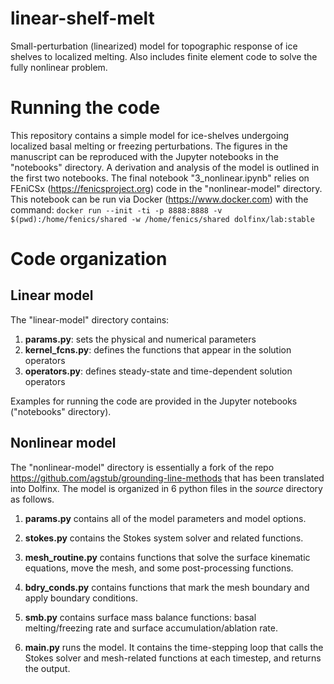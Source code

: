 # linear-shelf-melt
Small-perturbation (linearized) model for topographic response of ice shelves to localized melting. Also includes finite element code to solve
the fully nonlinear problem.

# Running the code
This repository contains a simple model for ice-shelves undergoing localized basal melting or freezing perturbations. 
The figures in the manuscript can be reproduced with the Jupyter notebooks in the "notebooks" directory.
A derivation and analysis of the model is outlined in the first two notebooks.  The final notebook "3_nonlinear.ipynb" relies on FEniCSx (https://fenicsproject.org) code in the "nonlinear-model" directory. This notebook can be run via Docker (https://www.docker.com) with the command:
`docker run --init -ti -p 8888:8888 -v $(pwd):/home/fenics/shared -w /home/fenics/shared dolfinx/lab:stable`

# Code organization
## Linear model
The "linear-model" directory contains:
1. **params.py**: sets the physical and numerical parameters
2. **kernel_fcns.py**: defines the functions that appear in the solution operators
3. **operators.py**: defines steady-state and time-dependent solution operators

Examples for running the code are provided in the Jupyter notebooks ("notebooks" directory).

## Nonlinear model
The "nonlinear-model" directory is essentially a fork of the repo https://github.com/agstub/grounding-line-methods that has been translated into Dolfinx.
The model is organized in 6 python files in the *source* directory as follows.

1. **params.py** contains all of the model parameters and model options.

3. **stokes.py** contains the Stokes system solver and related functions.

4. **mesh_routine.py** contains functions that solve the surface kinematic equations, move the mesh,
    and some post-processing functions.

5. **bdry_conds.py** contains functions that mark the mesh boundary and apply boundary conditions.

6. **smb.py** contains surface mass balance functions: basal melting/freezing rate
and surface accumulation/ablation rate.

7. **main.py** runs the model. It contains the time-stepping loop that
calls the Stokes solver and mesh-related functions at each timestep, and returns the output.
